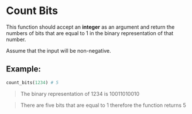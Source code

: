 # Count Bits

This function should accept an **integer** as an argument and return the numbers of bits that are equal to 1 in the binary representation of that number.

Assume that the input will be non-negative.

## Example:

```py
count_bits(1234) # 5
```

> The binary representation of 1234 is 10011010010

> There are five bits that are equal to 1 therefore the function returns 5
